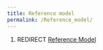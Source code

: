 ```yaml
---
title: Reference model
permalink: /Reference_model/
---
```


1.  REDIRECT [Reference Model](/Reference_Model "wikilink")
